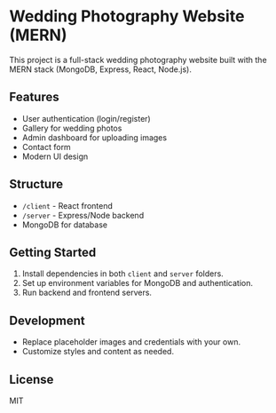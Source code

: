 # Wedding Photography Website (MERN)

This project is a full-stack wedding photography website built with the MERN stack (MongoDB, Express, React, Node.js).

## Features
- User authentication (login/register)
- Gallery for wedding photos
- Admin dashboard for uploading images
- Contact form
- Modern UI design

## Structure
- `/client` - React frontend
- `/server` - Express/Node backend
- MongoDB for database

## Getting Started
1. Install dependencies in both `client` and `server` folders.
2. Set up environment variables for MongoDB and authentication.
3. Run backend and frontend servers.

## Development
- Replace placeholder images and credentials with your own.
- Customize styles and content as needed.

## License
MIT
